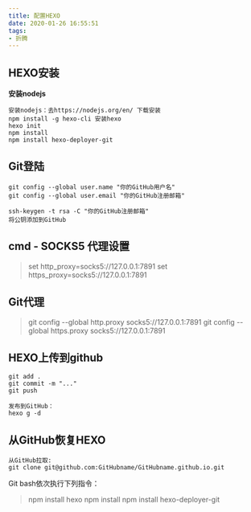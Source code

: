 ```yaml
---
title: 配置HEXO
date: 2020-01-26 16:55:51
tags: 
- 折腾 
---
```


## HEXO安装

**安装nodejs**

```
安装nodejs：去https://nodejs.org/en/ 下载安装
npm install -g hexo-cli 安装hexo  
hexo init
npm install
npm install hexo-deployer-git  
```



## Git登陆

```
git config --global user.name "你的GitHub用户名"
git config --global user.email "你的GitHub注册邮箱"

ssh-keygen -t rsa -C "你的GitHub注册邮箱"
将公钥添加到GitHub
```

## cmd - SOCKS5 代理设置

> set http_proxy=socks5://127.0.0.1:7891
> set https_proxy=socks5://127.0.0.1:7891

## Git代理

>git config --global http.proxy socks5://127.0.0.1:7891
>git config --global https.proxy socks5://127.0.0.1:7891

## HEXO上传到github
```
git add .
git commit -m "..."
git push

发布到GitHub：
hexo g -d 
```

## 从GitHub恢复HEXO


```
从GitHub拉取:
git clone git@github.com:GitHubname/GitHubname.github.io.git
```
Git bash依次执行下列指令：
>npm install hexo
>npm install
>npm install  hexo-deployer-git

